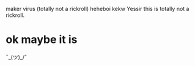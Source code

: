 maker virus (totally not a rickroll)
 heheboi kekw
Yessir this is totally not a rickroll.

# ok maybe it is 
¯\_(ツ)_/¯
